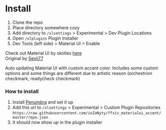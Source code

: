 # Install  
1. Clone the repo
2. Place directory somewhere cozy
3. Add directory to `/xlsettings` > Experimental > Dev Plugin Locations
4. Open `/xlplugins` Plugin Installer
5. Dev Tools (left side) > Material UI > Enable

   

Check out Material UI by skotlex [here](https://github.com/skotlex/ffxiv-material-ui)  
Original by [Sevii77](https://github.com/Sevii77/ffxiv_materialui_accent)

Auto updating Material UI with custom accent color.
Includes some custom options and some things are different due to artistic reason (orchestrion checkmark, readycheck checkmark)

### How to install

1. Install [Penumbra](https://github.com/xivdev/Penumbra) and set it up
2. Add this url to `/xlsettings` > Experimental > Custom Plugin Repositories `https://raw.githubusercontent.com/inZaNyty/ffxiv_materialui_accent/master/repo.json`
3. It should now show up in the plugin installer
